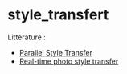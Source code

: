# style_transfert

Litterature :

- [Parallel Style Transfer](https://jaisrael.github.io/ParallelStyleTransfer/)
- [Real-time photo style transfer](https://www.researchgate.net/profile/Xiaogang_Jin2/publication/220268271_Real-Time_Photo_Style_Transfer/links/00b4952492e4f04399000000/Real-Time-Photo-Style-Transfer.pdf)
